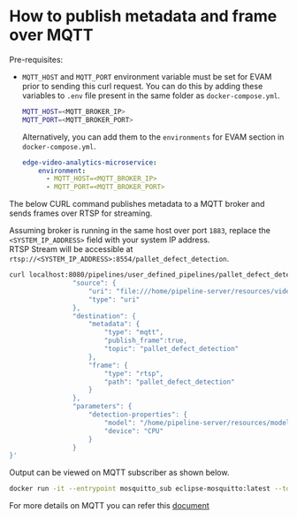 # How to publish metadata and frame over MQTT

Pre-requisites:
- `MQTT_HOST` and `MQTT_PORT` environment variable must be set for EVAM prior to sending this curl request.
You can do this by adding these variables to `.env` file present in the same folder as `docker-compose.yml`. 
    ```sh
    MQTT_HOST=<MQTT_BROKER_IP>
    MQTT_PORT=<MQTT_BROKER_PORT>
    ```
    Alternatively, you can add them to the `environments` for EVAM  section in `docker-compose.yml`. 

    ```yaml
    edge-video-analytics-microservice:
        environment:
          - MQTT_HOST=<MQTT_BROKER_IP>
          - MQTT_PORT=<MQTT_BROKER_PORT>
    ```

The below CURL command publishes metadata to a MQTT broker and sends frames over RTSP for streaming.

Assuming broker is running in the same host over port `1883`, replace the `<SYSTEM_IP_ADDRESS>` field with your system IP address.  
RTSP Stream will be accessible at `rtsp://<SYSTEM_IP_ADDRESS>:8554/pallet_defect_detection`.

```sh
curl localhost:8080/pipelines/user_defined_pipelines/pallet_defect_detection -X POST -H 'Content-Type: application/json' -d '{
                "source": {
                    "uri": "file:///home/pipeline-server/resources/videos/warehouse.avi",
                    "type": "uri"
                },
                "destination": {
                    "metadata": {
                        "type": "mqtt",
                        "publish_frame":true,
                        "topic": "pallet_defect_detection"
                    },
                    "frame": {
                        "type": "rtsp",
                        "path": "pallet_defect_detection"
                    }
                },
                "parameters": {
                    "detection-properties": {
                        "model": "/home/pipeline-server/resources/models/geti/pallet_defect_detection/deployment/Detection/model/model.xml",
                        "device": "CPU"
                    }
                }
}'
```

Output can be viewed on MQTT subscriber as shown below.

```sh
docker run -it --entrypoint mosquitto_sub eclipse-mosquitto:latest --topic pallet_defect_detection -p 1883 -h <SYSTEM_IP_ADDRESS>
```

For more details on MQTT you can refer this [document](./advanced-guide/detailed_usage/publisher/eis_mqtt_publish_doc.md)